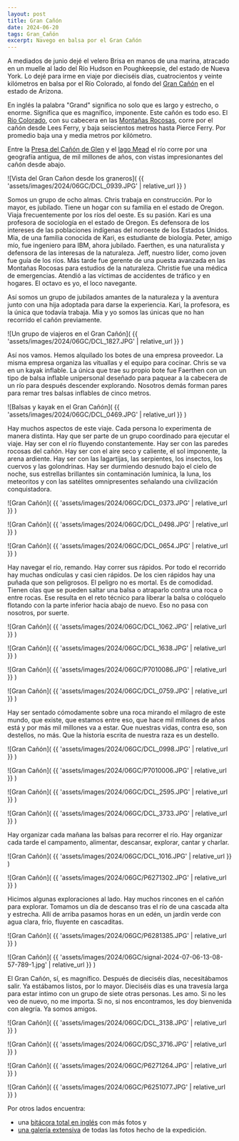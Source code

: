 ```yaml
---
layout: post
title: Gran Cañón
date: 2024-06-20
tags: Gran_Cañón
excerpt: Navego en balsa por el Gran Cañón
---
```


A mediados de junio dejé el velero Brisa en manos de una marina, atracado en
un muelle al lado del Río Hudson en Poughkeepsie, del estado de Nueva York.  Lo
dejé para irme en viaje por dieciséis días, cuatrocientos y veinte kilómetros
en balsa por el Río Colorado, al fondo del [Gran Cañón][gc] en el estado de
Arizona.

[gc]: https://es.wikipedia.org/wiki/Gran_Ca%C3%B1%C3%B3n

En inglés la palabra "Grand" significa no solo que es largo y estrecho, o
enorme. Significa que es magnífico, imponente. Este cañón es todo eso.
El [Río Colorado][rc], con su cabecera en las [Montañas Rocosas][rm],
corre por el cañón desde Lees Ferry, y baja seiscientos metros hasta
Pierce Ferry. Por promedio baja una y media metros por kilómetro.

[rc]: https://es.wikipedia.org/wiki/R%C3%ADo_Colorado
[rm]: https://es.wikipedia.org/wiki/Monta%C3%B1as_Rocosas

Entre la [Presa del Cañón de Glen][pg] y el [lago Mead][lm] el río corre
por una geografía antigua, de mil millones de años, con vistas impresionantes
del cañón desde abajo.

[pg]: https://es.wikipedia.org/wiki/Presa_del_Ca%C3%B1%C3%B3n_de_Glen
[lm]: https://es.wikipedia.org/wiki/Lago_Mead

![Vista del Gran Cañon desde los graneros](
  {{ 'assets/images/2024/06GC/DCL_0939.JPG' | relative_url }}
)

Somos un grupo de ocho almas.
Chris trabaja en construcción. Por lo mayor,
es jubilado. Tiene un hogar con su familia en el estado de Oregon. Viaja
frecuentemente por los ríos del oeste. Es su pasión.
Kari es una profesora de sociología en el estado de Oregon. Es defensora de los
intereses de las poblaciones indígenas del noroeste de los Estados Unidos.
Mia, de una familia conocida de Kari, es estudiante de biología.
Peter, amigo mío, fue ingeniero para IBM, ahora jubilado.
Faerthen, es una naturalista y defensora de las interesas de la naturaleza.
Jeff, nuestro líder, como joven fue guía de los ríos. Más tarde fue gerente de una
puesta avanzada en las Montañas Rocosas para estudios de la naturaleza.
Christie fue una médica de emergencias. Atendió a las víctimas de accidentes
de tráfico y en hogares.
El octavo es yo, el loco navegante.

Así somos un grupo de jubilados amantes de la naturaleza y la aventura
junto con una hija adoptada para darse la experiencia.
Kari, la profesora, es la única que todavía trabaja.
Mia y yo somos las únicas que no han recorrido el cañón previamente.

![Un grupo de viajeros en el Gran Cañón](
  {{ 'assets/images/2024/06GC/DCL_1827.JPG' | relative_url }}
)

Así nos vamos. Hemos alquilado los botes de una empresa proveedor. La misma
empresa organiza las vituallas y el equipo para cocinar.
Chris se va en un kayak inflable. La única que trae su propio bote
fue Faerthen con un tipo de balsa inflable unipersonal deseñado para
paquear a la cabecera de un río para después descender explorando.
Nosotros demás forman pares para remar tres balsas inflables de cinco metros.

![Balsas y kayak en el Gran Cañón](
  {{ 'assets/images/2024/06GC/DCL_0469.JPG' | relative_url }}
)

Hay muchos aspectos de este viaje. Cada persona lo experimenta de manera
distinta.
Hay que ser parte de un grupo coordinado para ejecutar el viaje.
Hay ser con el río fluyendo constantemente.
Hay ser con las paredes rocosas del cañón.
Hay ser con el aire seco y caliente, el sol imponente, la arena ardiente.
Hay ser con las lagartijas, las serpientes, los insectos, los cuervos y las
golondrinas.
Hay ser durmiendo desnudo bajo el cielo de noche, sus estrellas brillantes
sin contaminación lumínica, la luna, los meteoritos y con las satélites
omnipresentes señalando una civilización conquistadora.

![Gran Cañón](
  {{ 'assets/images/2024/06GC/DCL_0373.JPG' | relative_url }}
)

![Gran Cañón](
  {{ 'assets/images/2024/06GC/DCL_0498.JPG' | relative_url }}
)

![Gran Cañón](
  {{ 'assets/images/2024/06GC/DCL_0654.JPG' | relative_url }}
)

Hay navegar el río, remando. Hay correr sus rápidos.
Por todo el recorrido hay muchas ondículas y casi cien rápidos.
De los cien rápidos hay una puñada que son peligrosos.
El peligro no es mortal. Es de comodidad. Tienen olas que se pueden
saltar una balsa o atraparlo contra una roca o entre rocas. Ese resulta
en el reto técnico para liberar la balsa o colóquelo flotando con la parte
inferior hacia abajo de nuevo. Eso no pasa con nosotros, por suerte.

![Gran Cañón](
  {{ 'assets/images/2024/06GC/DCL_1062.JPG' | relative_url }}
)

![Gran Cañón](
  {{ 'assets/images/2024/06GC/DCL_1638.JPG' | relative_url }}
)

![Gran Cañón](
  {{ 'assets/images/2024/06GC/P7010086.JPG' | relative_url }}
)

![Gran Cañón](
  {{ 'assets/images/2024/06GC/DCL_0759.JPG' | relative_url }}
)

Hay ser sentado cómodamente sobre una roca mirando el milagro de este
mundo, que existe, que estamos entre eso, que hace mil millones de años está y
por más mil millones va a estar. Que nuestras vidas, contra eso, son
destellos, no más. Que la historia escrita de nuestra raza es un destello.

![Gran Cañón](
  {{ 'assets/images/2024/06GC/DCL_0998.JPG' | relative_url }}
)

![Gran Cañón](
  {{ 'assets/images/2024/06GC/P7010006.JPG' | relative_url }}
)

![Gran Cañón](
  {{ 'assets/images/2024/06GC/DCL_2595.JPG' | relative_url }}
)

![Gran Cañón](
  {{ 'assets/images/2024/06GC/DCL_3733.JPG' | relative_url }}
)

Hay organizar cada mañana las balsas para recorrer el río.
Hay organizar cada tarde el campamento, alimentar, descansar,
explorar, cantar y charlar.

![Gran Cañón](
  {{ 'assets/images/2024/06GC/DCL_1016.JPG' | relative_url }}
)

![Gran Cañón](
  {{ 'assets/images/2024/06GC/P6271302.JPG' | relative_url }}
)

Hicimos algunas exploraciones al lado. Hay muchos rincones en el cañón
para explorar. Tomamos un día de descanso tras el río de una cascada
alta y estrecha. Allí de arriba pasamos horas en un edén, un jardín verde
con agua clara, frío, fluyente en cascaditas.

![Gran Cañón](
  {{ 'assets/images/2024/06GC/P6281385.JPG' | relative_url }}
)

![Gran Cañón](
  {{ 'assets/images/2024/06GC/signal-2024-07-06-13-08-57-789-1.jpg' | relative_url }}
)

El Gran Cañón, sí, es magnífico. Después de dieciséis días, necesitábamos
salir. Ya estábamos listos, por lo mayor. Dieciséis días es una travesía larga
para estar intimo con un grupo de siete otras personas. Les amo. Si no les
veo de nuevo, no me importa. Si no, si nos encontramos, les doy bienvenida
con alegría. Ya somos amigos.

![Gran Cañón](
  {{ 'assets/images/2024/06GC/DCL_3138.JPG' | relative_url }}
)

![Gran Cañón](
  {{ 'assets/images/2024/06GC/DSC_3716.JPG' | relative_url }}
)

![Gran Cañón](
  {{ 'assets/images/2024/06GC/P6271264.JPG' | relative_url }}
)

![Gran Cañón](
  {{ 'assets/images/2024/06GC/P6251077.JPG' | relative_url }}
)

Por otros lados encuentra:

- una [bitácora total en inglés][bit] con más fotos y
- [una galería extensiva][gal] de todas las fotos hecho de la expedición.

[bit]: https://wnw.wbreeze.com/2024/06/Canyon-Day-Zero.html
[gal]: https://wbreeze.com/photo/gallery/20240620GC/index.html

